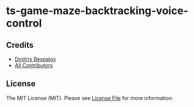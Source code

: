 # ts-game-maze-backtracking-voice-control

## Credits

-   [Dmitriy Bespalov][link-author]
-   [All Contributors][link-contributors]

## License

The MIT License (MIT). Please see [License File][link-license] for more information.

[link-author]: https://github.com/superrosko
[link-contributors]: https://github.com/superrosko/ts-game-maze-backtracking-voice-control/contributors
[link-license]: LICENSE.md
